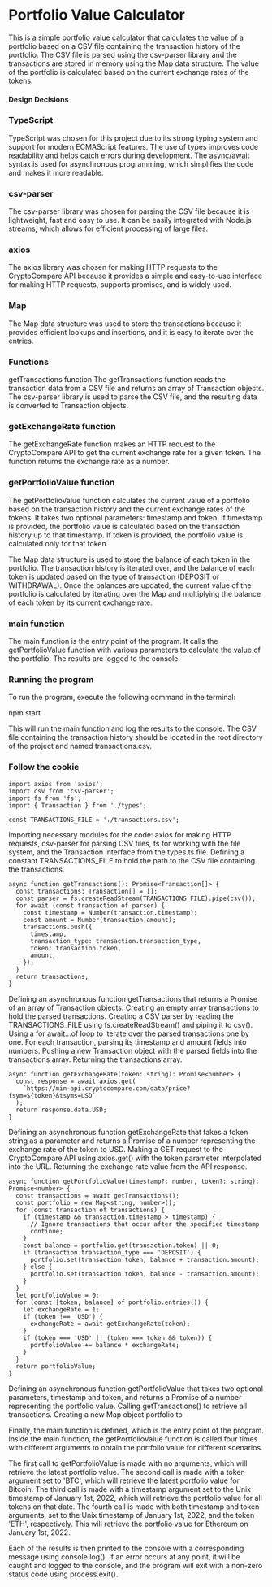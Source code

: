 # Portfolio Value Calculator
This is a simple portfolio value calculator that calculates the value of a portfolio based on a CSV file containing the transaction history of the portfolio. The CSV file is parsed using the csv-parser library and the transactions are stored in memory using the Map data structure. The value of the portfolio is calculated based on the current exchange rates of the tokens.

#### Design Decisions
### TypeScript
TypeScript was chosen for this project due to its strong typing system and support for modern ECMAScript features. The use of types improves code readability and helps catch errors during development. The async/await syntax is used for asynchronous programming, which simplifies the code and makes it more readable.

### csv-parser
The csv-parser library was chosen for parsing the CSV file because it is lightweight, fast and easy to use. It can be easily integrated with Node.js streams, which allows for efficient processing of large files.

### axios
The axios library was chosen for making HTTP requests to the CryptoCompare API because it provides a simple and easy-to-use interface for making HTTP requests, supports promises, and is widely used.

### Map
The Map data structure was used to store the transactions because it provides efficient lookups and insertions, and it is easy to iterate over the entries.

### Functions
getTransactions function
The getTransactions function reads the transaction data from a CSV file and returns an array of Transaction objects. The csv-parser library is used to parse the CSV file, and the resulting data is converted to Transaction objects.

### getExchangeRate function
The getExchangeRate function makes an HTTP request to the CryptoCompare API to get the current exchange rate for a given token. The function returns the exchange rate as a number.

### getPortfolioValue function
The getPortfolioValue function calculates the current value of a portfolio based on the transaction history and the current exchange rates of the tokens. It takes two optional parameters: timestamp and token. If timestamp is provided, the portfolio value is calculated based on the transaction history up to that timestamp. If token is provided, the portfolio value is calculated only for that token.

The Map data structure is used to store the balance of each token in the portfolio. The transaction history is iterated over, and the balance of each token is updated based on the type of transaction (DEPOSIT or WITHDRAWAL). Once the balances are updated, the current value of the portfolio is calculated by iterating over the Map and multiplying the balance of each token by its current exchange rate.

### main function
The main function is the entry point of the program. It calls the getPortfolioValue function with various parameters to calculate the value of the portfolio. The results are logged to the console.

### Running the program
To run the program, execute the following command in the terminal:

npm start

This will run the main function and log the results to the console. The CSV file containing the transaction history should be located in the root directory of the project and named transactions.csv.

### Follow the cookie
```
import axios from 'axios';
import csv from 'csv-parser';
import fs from 'fs';
import { Transaction } from './types';

const TRANSACTIONS_FILE = './transactions.csv';
```
Importing necessary modules for the code: axios for making HTTP requests, csv-parser for parsing CSV files, fs for working with the file system, and the Transaction interface from the types.ts file.
Defining a constant TRANSACTIONS_FILE to hold the path to the CSV file containing the transactions.
```
async function getTransactions(): Promise<Transaction[]> {
  const transactions: Transaction[] = [];
  const parser = fs.createReadStream(TRANSACTIONS_FILE).pipe(csv());
  for await (const transaction of parser) {
    const timestamp = Number(transaction.timestamp);
    const amount = Number(transaction.amount);
    transactions.push({
      timestamp,
      transaction_type: transaction.transaction_type,
      token: transaction.token,
      amount,
    });
  }
  return transactions;
}

```
Defining an asynchronous function getTransactions that returns a Promise of an array of Transaction objects.
Creating an empty array transactions to hold the parsed transactions.
Creating a CSV parser by reading the TRANSACTIONS_FILE using fs.createReadStream() and piping it to csv().
Using a for await...of loop to iterate over the parsed transactions one by one.
For each transaction, parsing its timestamp and amount fields into numbers.
Pushing a new Transaction object with the parsed fields into the transactions array.
Returning the transactions array.
```
async function getExchangeRate(token: string): Promise<number> {
  const response = await axios.get(
    `https://min-api.cryptocompare.com/data/price?fsym=${token}&tsyms=USD`
  );
  return response.data.USD;
}

```
Defining an asynchronous function getExchangeRate that takes a token string as a parameter and returns a Promise of a number representing the exchange rate of the token to USD.
Making a GET request to the CryptoCompare API using axios.get() with the token parameter interpolated into the URL.
Returning the exchange rate value from the API response.

```
async function getPortfolioValue(timestamp?: number, token?: string): Promise<number> {
  const transactions = await getTransactions();
  const portfolio = new Map<string, number>();
  for (const transaction of transactions) {
    if (timestamp && transaction.timestamp > timestamp) {
      // Ignore transactions that occur after the specified timestamp
      continue;
    }
    const balance = portfolio.get(transaction.token) || 0;
    if (transaction.transaction_type === 'DEPOSIT') {
      portfolio.set(transaction.token, balance + transaction.amount);
    } else {
      portfolio.set(transaction.token, balance - transaction.amount);
    }
  }
  let portfolioValue = 0;
  for (const [token, balance] of portfolio.entries()) {
    let exchangeRate = 1;
    if (token !== 'USD') {
      exchangeRate = await getExchangeRate(token);
    }
    if (token === 'USD' || (token === token && token)) {
      portfolioValue += balance * exchangeRate;
    }
  }
  return portfolioValue;
}

```
Defining an asynchronous function getPortfolioValue that takes two optional parameters, timestamp and token, and returns a Promise of a number representing the portfolio value.
Calling getTransactions() to retrieve all transactions.
Creating a new Map object portfolio to


Finally, the main function is defined, which is the entry point of the program. Inside the main function, the getPortfolioValue function is called four times with different arguments to obtain the portfolio value for different scenarios.

The first call to getPortfolioValue is made with no arguments, which will retrieve the latest portfolio value. The second call is made with a token argument set to 'BTC', which will retrieve the latest portfolio value for Bitcoin. The third call is made with a timestamp argument set to the Unix timestamp of January 1st, 2022, which will retrieve the portfolio value for all tokens on that date. The fourth call is made with both timestamp and token arguments, set to the Unix timestamp of January 1st, 2022, and the token 'ETH', respectively. This will retrieve the portfolio value for Ethereum on January 1st, 2022.

Each of the results is then printed to the console with a corresponding message using console.log(). If an error occurs at any point, it will be caught and logged to the console, and the program will exit with a non-zero status code using process.exit().
